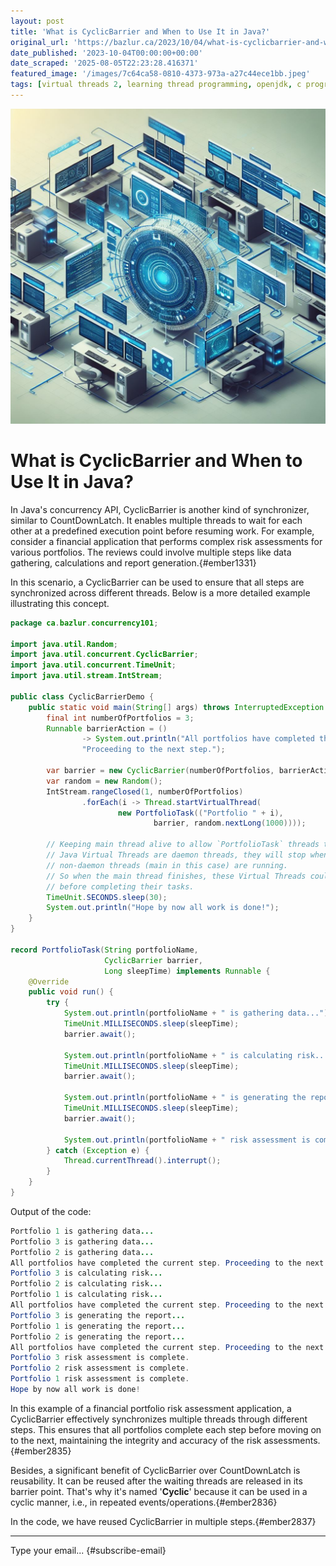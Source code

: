 ```yaml
---
layout: post
title: 'What is CyclicBarrier and When to Use It in Java?'
original_url: 'https://bazlur.ca/2023/10/04/what-is-cyclicbarrier-and-when-to-use-it-in-java/'
date_published: '2023-10-04T00:00:00+00:00'
date_scraped: '2025-08-05T22:23:28.416371'
featured_image: '/images/7c64ca58-0810-4373-973a-a27c44ece1bb.jpeg'
tags: [virtual threads 2, learning thread programming, openjdk, c programming, carrier threads]
---
```


![](images/7c64ca58-0810-4373-973a-a27c44ece1bb.jpeg)

What is CyclicBarrier and When to Use It in Java?
=================================================

In Java's concurrency API, CyclicBarrier is another kind of synchronizer, similar to CountDownLatch. It enables multiple threads to wait for each other at a predefined execution point before resuming work. For example, consider a financial application that performs complex risk assessments for various portfolios. The reviews could involve multiple steps like data gathering, calculations and report generation.{#ember1331}

In this scenario, a CyclicBarrier can be used to ensure that all steps are synchronized across different threads. Below is a more detailed example illustrating this concept.

```java
package ca.bazlur.concurrency101;

import java.util.Random;
import java.util.concurrent.CyclicBarrier;
import java.util.concurrent.TimeUnit;
import java.util.stream.IntStream;

public class CyclicBarrierDemo {
    public static void main(String[] args) throws InterruptedException {
        final int numberOfPortfolios = 3;
        Runnable barrierAction = ()
                -> System.out.println("All portfolios have completed the current step. " +
                "Proceeding to the next step.");

        var barrier = new CyclicBarrier(numberOfPortfolios, barrierAction);
        var random = new Random();
        IntStream.rangeClosed(1, numberOfPortfolios)
                .forEach(i -> Thread.startVirtualThread(
                        new PortfolioTask(("Portfolio " + i),
                                barrier, random.nextLong(1000))));

        // Keeping main thread alive to allow `PortfolioTask` threads to complete
        // Java Virtual Threads are daemon threads, they will stop when no other 
        // non-daemon threads (main in this case) are running.
        // So when the main thread finishes, these Virtual Threads could be stopped 
        // before completing their tasks.
        TimeUnit.SECONDS.sleep(30);
        System.out.println("Hope by now all work is done!");
    }
}

record PortfolioTask(String portfolioName,
                     CyclicBarrier barrier,
                     Long sleepTime) implements Runnable {
    @Override
    public void run() {
        try {
            System.out.println(portfolioName + " is gathering data...");
            TimeUnit.MILLISECONDS.sleep(sleepTime);
            barrier.await();

            System.out.println(portfolioName + " is calculating risk...");
            TimeUnit.MILLISECONDS.sleep(sleepTime);
            barrier.await();

            System.out.println(portfolioName + " is generating the report...");
            TimeUnit.MILLISECONDS.sleep(sleepTime);
            barrier.await();

            System.out.println(portfolioName + " risk assessment is complete.");
        } catch (Exception e) {
            Thread.currentThread().interrupt();
        }
    }
}
```

Output of the code:

```java
Portfolio 1 is gathering data...
Portfolio 3 is gathering data...
Portfolio 2 is gathering data...
All portfolios have completed the current step. Proceeding to the next step.
Portfolio 3 is calculating risk...
Portfolio 2 is calculating risk...
Portfolio 1 is calculating risk...
All portfolios have completed the current step. Proceeding to the next step.
Portfolio 3 is generating the report...
Portfolio 1 is generating the report...
Portfolio 2 is generating the report...
All portfolios have completed the current step. Proceeding to the next step.
Portfolio 3 risk assessment is complete.
Portfolio 2 risk assessment is complete.
Portfolio 1 risk assessment is complete.
Hope by now all work is done!
```

In this example of a financial portfolio risk assessment application, a CyclicBarrier effectively synchronizes multiple threads through different steps. This ensures that all portfolios complete each step before moving on to the next, maintaining the integrity and accuracy of the risk assessments.{#ember2835}

Besides, a significant benefit of CyclicBarrier over CountDownLatch is reusability. It can be reused after the waiting threads are released in its barrier point. That's why it's named '**Cyclic**' because it can be used in a cyclic manner, i.e., in repeated events/operations.{#ember2836}

In the code, we have reused CyclicBarrier in multiple steps.{#ember2837}

*** ** * ** ***

Type your email... {#subscribe-email}
